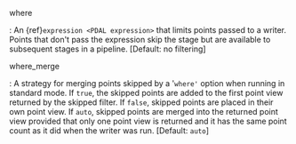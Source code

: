 where

: An {ref}`expression <PDAL expression>` that limits points passed to a writer.
  Points that don't pass the
  expression skip the stage but are available to subsequent stages in a pipeline.
  \[Default: no filtering\]

where_merge

: A strategy for merging points skipped by a '`where'` option when running in standard mode.
  If `true`, the skipped points are added to the first point view returned by the skipped
  filter. If `false`, skipped points are placed in their own point view. If `auto`,
  skipped points are merged into the returned point view provided that only one point view
  is returned and it has the same point count as it did when the writer was run.
  \[Default: `auto`\]
